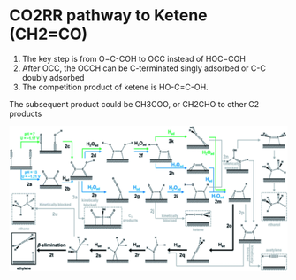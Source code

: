 # CO2RR pathway to Ketene (CH2=CO)

1. The key step is from O=C-COH to OCC instead of HOC=COH
1. After OCC, the OCCH can be C-terminated singly adsorbed or C-C doubly adsorbed
1. The competition product of ketene is HO-C=C-OH.

The subsequent product could be CH3COO, or CH2CHO to other C2 products

![pathway_1](./ketene_1.gif)

